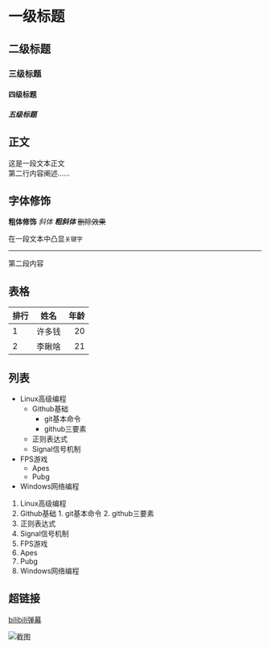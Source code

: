 



# 一级标题
## 二级标题
### 三级标题
#### 四级标题
##### 五级标题


## 正文
   这是一段文本正文<br>
第二行内容阐述......<br>

## 字体修饰

**粗体修饰**
*斜体*
***粗斜体***
~~删除效果~~

在一段文本中凸显`关键字`

-----------------------------

第二段内容

## 表格
|排行|姓名|年龄|
--|:--:|--:
|1|许多钱|20|
|2|李瞅啥|21|

## 列表
* Linux高级编程
  * Github基础
    * git基本命令
    * github三要素
  * 正则表达式
  * Signal信号机制
* FPS游戏
  * Apes
  * Pubg
* Windows网络编程

1. Linux高级编程
  1. Github基础
    1. git基本命令
    2. github三要素
  2. 正则表达式
  3. Signal信号机制
2. FPS游戏
  1. Apes
  2. Pubg
3. Windows网络编程

## 超链接
[bilibili弹幕](https://www.bilibili.com "点击进入")

![截图](C://Users//许佳楸//Desktop//11.jpj "点击打开")






